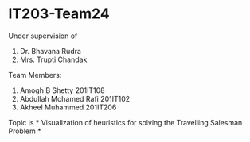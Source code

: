 # IT203-Team24

Under supervision of
1. Dr. Bhavana Rudra
2. Mrs. Trupti Chandak

Team Members:
1. Amogh B Shetty 201IT108
2. Abdullah Mohamed Rafi 201IT102
3. Akheel Muhammed 201IT206

Topic is * Visualization of heuristics for solving the Travelling Salesman Problem *
